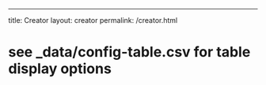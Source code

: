 ---
title: Creator
layout: creator
permalink: /creator.html
# see _data/config-table.csv for table display options


